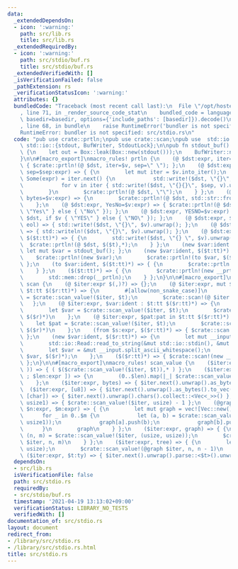 ```yaml
---
data:
  _extendedDependsOn:
  - icon: ':warning:'
    path: src/lib.rs
    title: src/lib.rs
  _extendedRequiredBy:
  - icon: ':warning:'
    path: src/stdio/buf.rs
    title: src/stdio/buf.rs
  _extendedVerifiedWith: []
  _isVerificationFailed: false
  _pathExtension: rs
  _verificationStatusIcon: ':warning:'
  attributes: {}
  bundledCode: "Traceback (most recent call last):\n  File \"/opt/hostedtoolcache/Python/3.9.4/x64/lib/python3.9/site-packages/onlinejudge_verify/documentation/build.py\"\
    , line 71, in _render_source_code_stat\n    bundled_code = language.bundle(stat.path,\
    \ basedir=basedir, options={'include_paths': [basedir]}).decode()\n  File \"/opt/hostedtoolcache/Python/3.9.4/x64/lib/python3.9/site-packages/onlinejudge_verify/languages/user_defined.py\"\
    , line 68, in bundle\n    raise RuntimeError('bundler is not specified: {}'.format(path.as_posix()))\n\
    RuntimeError: bundler is not specified: src/stdio.rs\n"
  code: "pub use crate::prtln;\npub use crate::scan;\npub use  std::io::Write;\nuse\
    \ std::io::{stdout, BufWriter, StdoutLock};\n\npub fn stdout_buf() -> BufWriter<StdoutLock<'static>>\
    \ {\n    let out = Box::leak(Box::new(stdout()));\n    BufWriter::new(out.lock())\n\
    }\n\n#[macro_export]\nmacro_rules! prtln {\n    (@ $dst:expr, iter=$v:expr) =>\
    \ { $crate::prtln!(@ $dst, iter=$v, sep=\" \"); };\n    (@ $dst:expr, iter=$v:expr,\
    \ sep=$sep:expr) => { {\n        let mut iter = $v.into_iter();\n        if let\
    \ Some(expr) = iter.next() {\n            std::write!($dst, \"{}\", expr).unwrap();\n\
    \            for v in iter { std::write!($dst, \"{}{}\", $sep, v).unwrap(); }\n\
    \        }\n        $crate::prtln!(@ $dst, \"\");\n    } };\n    (@ $dst:expr,\
    \ bytes=$v:expr) => {\n        $crate::prtln!(@ $dst, std::str::from_utf8(&$v).unwrap());\n\
    \    };\n    (@ $dst:expr, YesNo=$v:expr) => { $crate::prtln!(@ $dst, if $v {\
    \ \"Yes\" } else { \"No\" }); };\n    (@ $dst:expr, YESNO=$v:expr) => { $crate::prtln!(@\
    \ $dst, if $v { \"YES\" } else { \"NO\" }); };\n    (@ $dst:expr, $v:expr, no\
    \ eol) => { std::write!($dst, \"{}\", $v).unwrap(); };\n    (@ $dst:expr, $v:expr)\
    \ => { std::writeln!($dst, \"{}\", $v).unwrap(); };\n    (@ $dst:expr, $v:expr,\
    \ $($t:tt)*) => { {\n        std::write!($dst, \"{} \", $v).unwrap();\n      \
    \  $crate::prtln!(@ $dst, $($t),*);\n    } };\n    (new $var:ident $(,)?) => {\
    \ let mut $var = stdout_buf(); };\n    (new $var:ident, $($t:tt)*) => {\n    \
    \    $crate::prtln!(new $var);\n        $crate::prtln!(to $var, $($t)*);\n   \
    \ };\n    (to $var:ident, $($t:tt)*) => { {\n        $crate::prtln!(@ $var, $($t)*);\n\
    \    } };\n    ($($t:tt)*) => { {\n        $crate::prtln!(new __prtln, $($t)*);\n\
    \        std::mem::drop(__prtln);\n    } };\n}\n\n#[macro_export]\nmacro_rules!\
    \ scan {\n    (@ $iter:expr $(,)?) => {};\n    (@ $iter:expr, mut $var:ident :\
    \ $t:tt $($r:tt)*) => {\n        #[allow(non_snake_case)]\n        let mut $var\
    \ = $crate::scan_value!($iter, $t);\n        $crate::scan!(@ $iter $($r)*)\n \
    \   };\n    (@ $iter:expr, $var:ident : $t:tt $($r:tt)*) => {\n        #[allow(non_snake_case)]\n\
    \        let $var = $crate::scan_value!($iter, $t);\n        $crate::scan!(@ $iter\
    \ $($r)*)\n    };\n    (@ $iter:expr, $pat:pat in $t:tt $($r:tt)*) => {\n    \
    \    let $pat = $crate::scan_value!($iter, $t);\n        $crate::scan!(@ $iter\
    \ $($r)*)\n    };\n    (from $s:expr, $($r:tt)*) => { $crate::scan!(@ $s, $($r)*);\
    \ };\n    (new $var:ident, $($r:tt)*) => {\n        let mut __input = String::new();\n\
    \        std::io::Read::read_to_string(&mut std::io::stdin(), &mut __input).unwrap();\n\
    \        let $var = &mut __input.split_ascii_whitespace();\n        $crate::scan!(@\
    \ $var, $($r)*);\n    };\n    ($($r:tt)*) => { $crate::scan!(new __scan, $($r)*);\
    \ };\n}\n\n#[macro_export]\nmacro_rules! scan_value {\n    ($iter:expr, ( $($t:tt),*\
    \ )) => { ( $($crate::scan_value!($iter, $t)),* ) };\n    ($iter:expr, [ $t:tt\
    \ ; $len:expr ]) => {\n        (0..$len).map(|_| $crate::scan_value!($iter, $t)).collect::<Vec<_>>()\n\
    \    };\n    ($iter:expr, bytes) => { $iter.next().unwrap().as_bytes() };\n  \
    \  ($iter:expr, [u8]) => { $iter.next().unwrap().as_bytes().to_vec() };\n    ($iter:expr,\
    \ [char]) => { $iter.next().unwrap().chars().collect::<Vec<_>>() };\n    ($iter:expr,\
    \ usize1) => { $crate::scan_value!($iter, usize) - 1 };\n    (@graph $iter:expr,\
    \ $n:expr, $m:expr) => { {\n        let mut graph = vec![Vec::new(); $n];\n  \
    \      for _ in 0..$m {\n            let (a, b) = $crate::scan_value!($iter, (usize1,\
    \ usize1));\n            graph[a].push(b);\n            graph[b].push(a);\n  \
    \      }\n        graph\n    } };\n    ($iter:expr, graph) => { {\n        let\
    \ (n, m) = $crate::scan_value!($iter, (usize, usize));\n        $crate::scan_value!(@graph\
    \ $iter, n, m)\n    } };\n    ($iter:expr, tree) => { {\n        let n = $crate::scan_value!($iter,\
    \ usize);\n        $crate::scan_value!(@graph $iter, n, n - 1)\n    } };\n   \
    \ ($iter:expr, $t:ty) => { $iter.next().unwrap().parse::<$t>().unwrap() };\n}\n"
  dependsOn:
  - src/lib.rs
  isVerificationFile: false
  path: src/stdio.rs
  requiredBy:
  - src/stdio/buf.rs
  timestamp: '2021-04-19 13:13:02+09:00'
  verificationStatus: LIBRARY_NO_TESTS
  verifiedWith: []
documentation_of: src/stdio.rs
layout: document
redirect_from:
- /library/src/stdio.rs
- /library/src/stdio.rs.html
title: src/stdio.rs
---
```

